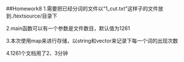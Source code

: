 ##Homework8
1.需要把已经分词的文件以“1_cut.txt”这样子的文件放到./textsource/目录下

2.main函数可以有一个参数是文件数目，默认值为1261

3.本次使用map来进行存储，以string和vector<int>来记录下每一个词的出现次数

4.1261个文档用了2、3分钟
